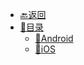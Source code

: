 - [🔙返回](/_index)
- [📇目录](MobileTools/_index)
  - [🤖Android](MobileTools/android.md "Toolset for Android")
  - [🍎iOS](MobileTools/ios.md "Toolset for iOS")
